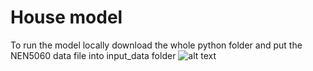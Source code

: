 
# House model #
To run the model locally download the whole python folder and put the NEN5060 data file into input_data folder 
  ![alt text](https://github.com/hancse/HT-HeatPump/tree/master/Simulation/Python/input_data/input_data.png)
